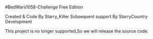 #BedWars1058-Challenge Free Edition

Created & Code By Starry_Killer
Subsequent support By StarryCountry Development

This project is no longer supported,So we will release the source code.
